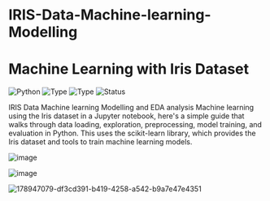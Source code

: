 # IRIS-Data-Machine-learning-Modelling
# Machine Learning with Iris Dataset
![Python](https://www.python.org/downloads/)
![Type](https://img.shields.io/badge/Machine-Learning-red.svg) ![Type](https://img.shields.io/badge/Type-Supervised-yellow.svg)
![Status](https://img.shields.io/badge/Status-Completed-yellowgreen.svg)



IRIS Data Machine learning Modelling and EDA analysis
Machine learning using the Iris dataset in a Jupyter notebook, here's a simple guide that walks through data loading, exploration, preprocessing, model training, and evaluation in Python. This uses the scikit-learn library, which provides the Iris dataset and tools to train machine learning models.



![image](https://github.com/user-attachments/assets/1e711e71-d7d8-4b3d-8a3e-d64254200b40)

![image](https://github.com/user-attachments/assets/95b47ea2-111f-4123-83c5-5ab8bbe61677)

![178947079-df3cd391-b419-4258-a542-b9a7e47e4351](https://github.com/user-attachments/assets/cc47c2cb-1f2d-42f2-89a1-fee2e5202484)




